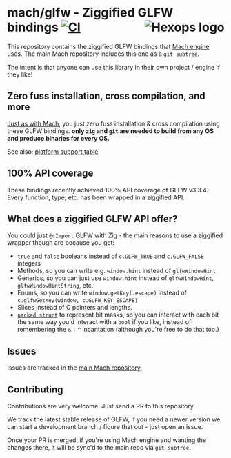 # mach/glfw - Ziggified GLFW bindings [![CI](https://github.com/hexops/engine/workflows/CI/badge.svg)](https://github.com/hexops/engine/actions) <a href="https://hexops.com"><img align="right" alt="Hexops logo" src="https://raw.githubusercontent.com/hexops/media/main/readme.svg"></img></a>

This repository contains the ziggified GLFW bindings that [Mach engine](https://github.com/hexops/mach) uses. The main Mach repository includes this one as a `git subtree`.

The intent is that anyone can use this library in their own project / engine if they like!

## Zero fuss installation, cross compilation, and more

[Just as with Mach](https://github.com/hexops/mach#zero-fuss-installation--cross-compilation), you just zero fuss installation & cross compilation using these GLFW bindings. **only `zig` and `git` are needed to build from any OS and produce binaries for every OS.**

See also: [platform support table](https://github.com/hexops/mach#supported-platforms)

## 100% API coverage

These bindings recently achieved 100% API coverage of GLFW v3.3.4. Every function, type, etc. has been wrapped in a ziggified API.

## What does a ziggified GLFW API offer?

You could just `@cImport` GLFW with Zig - the main reasons to use a ziggified wrapper though are because you get:

* `true` and `false` booleans instead of `c.GLFW_TRUE` and `c.GLFW_FALSE` integers
* Methods, so you can write e.g. `window.hint` instead of `glfwWindowHint`
* Generics, so you can just use `window.hint` instead of `glfwWindowHint`, `glfwWindowHintString`, etc.
* Enums, so you can write `window.getKey(.escape)` instead of `c.glfwGetKey(window, c.GLFW_KEY_ESCAPE)`
* Slices instead of C pointers and lengths.
* [`packed struct`](https://ziglang.org/documentation/master/#packed-struct) to represent bit masks, so you can interact with each bit the same way you'd interact with a `bool` if you like, instead of remembering the `&` `|` `^` incantation (although you're free to do that too.)

## Issues

Issues are tracked in the [main Mach repository](https://github.com/hexops/mach/issues?q=is%3Aissue+is%3Aopen+label%3Aglfw).

## Contributing

Contributions are very welcome. Just send a PR to this repository.

We track the latest stable release of GLFW, if you need a newer version we can start a development branch / figure that out - just open an issue.

Once your PR is merged, if you're using Mach engine and wanting the changes there, it will be sync'd to the main repo via `git subtree`.
